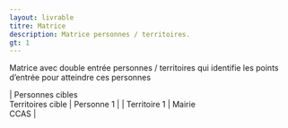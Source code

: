 ```yaml
---
layout: livrable
titre: Matrice
description: Matrice personnes / territoires.
gt: 1
---
```


Matrice avec double entrée personnes / territoires qui identifie les points d’entrée pour atteindre ces personnes

| Personnes cibles <br> Territoires cible | Personne 1 |
| Territoire 1 | Mairie <br> CCAS |

